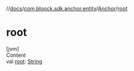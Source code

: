 //[docs](../../index.md)/[com.bloock.sdk.anchor.entity](../index.md)/[Anchor](index.md)/[root](root.md)



# root  
[jvm]  
Content  
val [root](root.md): [String](https://kotlinlang.org/api/latest/jvm/stdlib/kotlin/-string/index.html)  



